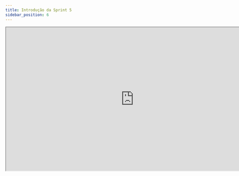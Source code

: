 ```yaml
---
title: Introdução da Sprint 5
sidebar_position: 6
---
```


  <iframe loading="lazy" 
    width="800" height="450"
    src="https://www.canva.com/design/DAGR8gDZb_k/DLq69zJ3D1Qf_o9h0l7DYg/view?embed" allowfullscreen="allowfullscreen" allow="fullscreen">
  </iframe>